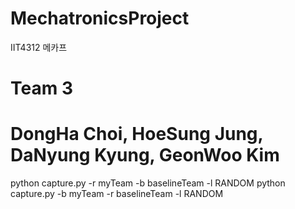 # MechatronicsProject
IIT4312 메카프

# Team 3
# DongHa Choi, HoeSung Jung, DaNyung Kyung, GeonWoo Kim

python capture.py -r myTeam -b baselineTeam -l RANDOM
python capture.py -b myTeam -r baselineTeam -l RANDOM